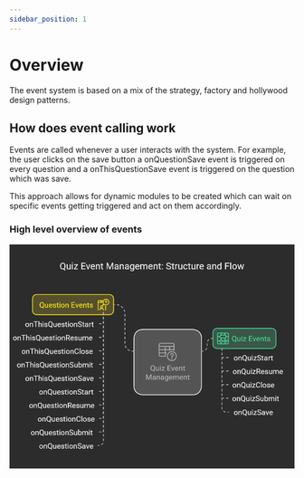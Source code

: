 ```yaml
---
sidebar_position: 1
---
```


# Overview

The event system is based on a mix of the strategy, factory and hollywood design patterns.

## How does event calling work

Events are called whenever a user interacts with the system. For example, the user clicks on the save button a onQuestionSave event is triggered on every question and a onThisQuestionSave event is triggered on the question which was save.

This approach allows for dynamic modules to be created which can wait on specific events getting triggered and act on them accordingly.

### High level overview of events
![Docs Version Dropdown](./img/EventStructureVisualised.png)
